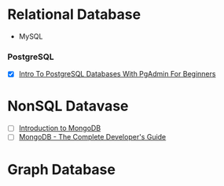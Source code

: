 # Relational Database
- MySQL
### PostgreSQL
- [X] [Intro To PostgreSQL Databases With PgAdmin For Beginners](https://www.udemy.com/intro-to-postgresql-databases-with-pgadmin/)

# NonSQL Datavase
- [ ] [Introduction to MongoDB](https://www.udemy.com/introduction-to-mongodb/)
- [ ] [MongoDB - The Complete Developer's Guide](https://www.udemy.com/mongodb-the-complete-developers-guide/)

# Graph Database